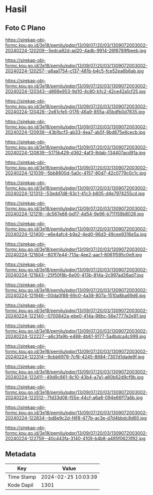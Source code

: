 # Hasil

## Foto C Plano

https://sirekap-obj-formc.kpu.go.id/3e18/pemilu/pdpr/13/09/07/20/03/1309072003002-20240224-120209--5edca82d-ad20-4adb-9914-26f6789fbeeb.jpg

https://sirekap-obj-formc.kpu.go.id/3e18/pemilu/pdpr/13/09/07/20/03/1309072003002-20240224-120257--a6aa1754-c137-481b-b4c5-fce52ea6b6ab.jpg

https://sirekap-obj-formc.kpu.go.id/3e18/pemilu/pdpr/13/09/07/20/03/1309072003002-20240224-120343--d869e953-9d10-4c80-b1c2-42ce42a1cf25.jpg

https://sirekap-obj-formc.kpu.go.id/3e18/pemilu/pdpr/13/09/07/20/03/1309072003002-20240224-120428--2e81cfe5-0176-46a9-855a-45bdfb0d7835.jpg

https://sirekap-obj-formc.kpu.go.id/3e18/pemilu/pdpr/13/09/07/20/03/1309072003002-20240224-120939--43b1bcf3-ab33-4ea7-ab5f-9bd675e6cecb.jpg

https://sirekap-obj-formc.kpu.go.id/3e18/pemilu/pdpr/13/09/07/20/03/1309072003002-20240224-120839--5175b429-d362-4af3-8dab-134407acd91a.jpg

https://sirekap-obj-formc.kpu.go.id/3e18/pemilu/pdpr/13/09/07/20/03/1309072003002-20240224-121039--5bb8800d-5a0c-4157-80d7-42c0779c0c1c.jpg

https://sirekap-obj-formc.kpu.go.id/3e18/pemilu/pdpr/13/09/07/20/03/1309072003002-20240224-121313--53edd7d8-63c1-41c3-b605-d4e7974255cd.jpg

https://sirekap-obj-formc.kpu.go.id/3e18/pemilu/pdpr/13/09/07/20/03/1309072003002-20240224-121216--dc567e88-bd17-4d54-9e96-b711159b8026.jpg

https://sirekap-obj-formc.kpu.go.id/3e18/pemilu/pdpr/13/09/07/20/03/1309072003002-20240224-121400--e6e4afc4-b9a2-4ed0-96d3-49cee9316e5a.jpg

https://sirekap-obj-formc.kpu.go.id/3e18/pemilu/pdpr/13/09/07/20/03/1309072003002-20240224-121604--801f7e44-713a-4ee2-aac1-8061f595c0e9.jpg

https://sirekap-obj-formc.kpu.go.id/3e18/pemilu/pdpr/13/09/07/20/03/1309072003002-20240224-121843--25f50f8b-6e00-413b-814a-2c997ad26ad7.jpg

https://sirekap-obj-formc.kpu.go.id/3e18/pemilu/pdpr/13/09/07/20/03/1309072003002-20240224-121946--00da0f88-69c0-4a38-807a-1510a8ba69d6.jpg

https://sirekap-obj-formc.kpu.go.id/3e18/pemilu/pdpr/13/09/07/20/03/1309072003002-20240224-122140--0700842a-ebe0-414a-98bc-56e7777e2e91.jpg

https://sirekap-obj-formc.kpu.go.id/3e18/pemilu/pdpr/13/09/07/20/03/1309072003002-20240224-122227--a6c3fa9b-e488-4b61-9177-5a4bdca4c999.jpg

https://sirekap-obj-formc.kpu.go.id/3e18/pemilu/pdpr/13/09/07/20/03/1309072003002-20240224-122314--9cbb6979-7cf8-4245-8684-7307d1dade9f.jpg

https://sirekap-obj-formc.kpu.go.id/3e18/pemilu/pdpr/13/09/07/20/03/1309072003002-20240224-122411--49d9c861-8c10-43b4-a7a1-a60b62d9cf9b.jpg

https://sirekap-obj-formc.kpu.go.id/3e18/pemilu/pdpr/13/09/07/20/03/1309072003002-20240224-122512--7fd33d08-f55e-44cf-a6a8-094e66f17a6b.jpg

https://sirekap-obj-formc.kpu.go.id/3e18/pemilu/pdpr/13/09/07/20/03/1309072003002-20240224-122834--bd8e9c2d-f4f8-477b-ac3e-d7d4bbdc8d60.jpg

https://sirekap-obj-formc.kpu.go.id/3e18/pemilu/pdpr/13/09/07/20/03/1309072003002-20240224-122759--40c443fa-3140-4109-b4b8-a495f0623f92.jpg


## Metadata

| Key        | Value               |
| ---------- | ------------------- |
| Time Stamp | 2024-02-25 10:03:39 |
| Kode Dapil | 1301                |



